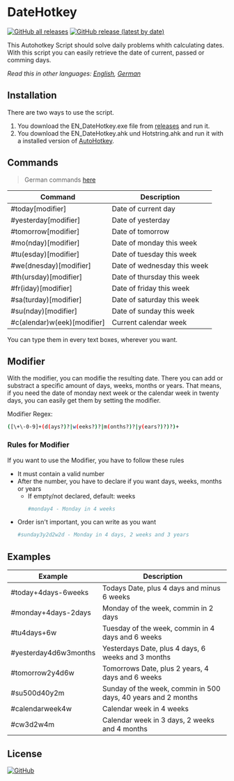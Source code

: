 # DateHotkey

[![GitHub all releases](https://img.shields.io/github/downloads/tiuub/DateHotkey/total)](https://github.com/tiuub/DateHotkey/releases/latest)
[![GitHub release (latest by date)](https://img.shields.io/github/v/release/tiuub/DateHotkey)](https://github.com/tiuub/DateHotkey/releases/latest)

This Autohotkey Script should solve daily problems whith calculating dates. With this script you can easily retrieve the date of current, passed or comming days.

*Read this in other languages: [English](README.md), [German](README.de.md)*

## Installation

There are two ways to use the script.
1. You download the EN_DateHotkey.exe file from [releases](https://github.com/tiuub/DateHotkey/releases/latest) and run it.
2. You download the EN_DateHotkey.ahk und Hotstring.ahk and run it with a installed version of [AutoHotkey](https://www.autohotkey.com).


## Commands
> German commands [here](README.de.md)

|Command|Description|
|-------|-----------|
|#today[modifier]|Date of current day|
|#yesterday[modifier]|Date of yesterday|
|#tomorrow[modifier]|Date of tomorrow|
|#mo(nday)[modifier]|Date of monday this week|
|#tu(esday)[modifier]|Date of tuesday this week|
|#we(dnesday)[modifier]|Date of wednesday this week|
|#th(ursday)[modifier]|Date of thursday this week|
|#fr(iday)[modifier]|Date of friday this week|
|#sa(turday)[modifier]|Date of saturday this week|
|#su(nday)[modifier]|Date of sunday this week|
|#c(alendar)w(eek)[modifier]|Current calendar week|

You can type them in every text boxes, wherever you want.

## Modifier
With the modifier, you can modifie the resulting date. There you can add or substract a specific amount of days, weeks, months or years. That means, if you need the date of monday next week or the calendar week in twenty days, you can easily get them by setting the modifier.

Modifier Regex:
```sh
([\+\-0-9]+(d(ays?)?|w(eeks?)?|m(onths?)?|y(ears?)?)?)+
```

### Rules for Modifier
If you want to use the Modifier, you have to follow these rules
 - It must contain a valid number
 - After the number, you have to declare if you want days, weeks, months or years
   - If empty/not declared, default: weeks
     ```sh
     #monday4 - Monday in 4 weeks
     ```
 - Order isn't important, you can write as you want
   ```sh
   #sunday3y2d2w2d - Monday in 4 days, 2 weeks and 3 years
   ```

## Examples
|Example|Description|
|-------|-----------|
|#today+4days-6weeks|Todays Date, plus 4 days and minus 6 weeks|
|#monday+4days-2days|Monday of the week, commin in 2 days|
|#tu4days+6w|Tuesday of the week, commin in 4 days and 6 weeks|
|#yesterday4d6w3months|Yesterdays Date, plus 4 days, 6 weeks and 3 months|
|#tomorrow2y4d6w|Tomorrows Date, plus 2 years, 4 days and 6 weeks|
|#su500d40y2m|Sunday of the week, commin in 500 days, 40 years and 2 months|
|#calendarweek4w|Calendar week in 4 weeks|
|#cw3d2w4m|Calendar week in 3 days, 2 weeks and 4 months|


## License
[![GitHub](https://img.shields.io/github/license/tiuub/DateHotkey)]()